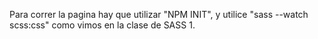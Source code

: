 Para correr la pagina hay que utilizar "NPM INIT", y utilice "sass --watch scss:css" como vimos en la clase de SASS 1.



